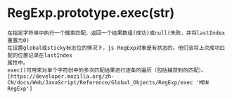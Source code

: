 # RegExp.prototype.exec(str)
    在指定字符串中执行一个搜索匹配，返回一个结果数组(成功)或null(失败，并将lastIndex重置为0)
    在设置global或sticky标志位的情况下，js RegExp对象是有状态的。他们会将上次成功匹配的位置记录在lastIndex
    属性中。
    exec()可用来对单个字符创中的多次匹配结果进行逐条的遍历（包括捕获到的匹配）。
    [https://developer.mozilla.org/zh-CN/docs/Web/JavaScript/Reference/Global_Objects/RegExp/exec 'MDN RegExp']
